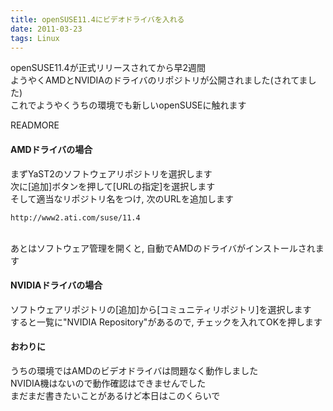 ```yaml
---
title: openSUSE11.4にビデオドライバを入れる
date: 2011-03-23
tags: Linux
---
```


openSUSE11.4が正式リリースされてから早2週間<br />
ようやくAMDとNVIDIAのドライバのリポジトリが公開されました(されてました)<br />
これでようやくうちの環境でも新しいopenSUSEに触れます

READMORE
#### AMDドライバの場合

まずYaST2のソフトウェアリポジトリを選択します<br />
次に[追加]ボタンを押して[URLの指定]を選択します<br />
そして適当なリポジトリ名をつけ, 次のURLを追加します<br />

```
http://www2.ati.com/suse/11.4
```

<br />
あとはソフトウェア管理を開くと, 自動でAMDのドライバがインストールされます

#### NVIDIAドライバの場合

ソフトウェアリポジトリの[追加]から[コミュニティリポジトリ]を選択します<br />
すると一覧に"NVIDIA Repository"があるので, チェックを入れてOKを押します

#### おわりに

うちの環境ではAMDのビデオドライバは問題なく動作しました<br />
NVIDIA機はないので動作確認はできませんでした<br />
まだまだ書きたいことがあるけど本日はこのくらいで


